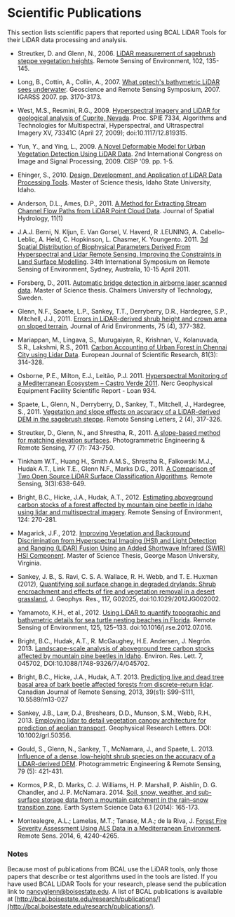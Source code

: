 # Scientific Publications #

This section lists scientific papers that reported using BCAL LiDAR Tools for their LiDAR data processing and analysis.

  * Streutker, D. and Glenn, N., 2006. [LiDAR measurement of sagebrush steppe vegetation heights](http://bcal.boisestate.edu/manuscripts/Streutker_2006_RSE.pdf). Remote Sensing of Environment, 102, 135-145.

  * Long, B., Cottin, A., Collin, A., 2007. [What optech's bathymetric LiDAR sees underwater](http://ieeexplore.ieee.org/stamp/stamp.jsp?arnumber=04423518). Geoscience and Remote Sensing Symposium, 2007. IGARSS 2007. pp. 3170-3173.

  * West, M.S., Resmini, R.G., 2009. [Hyperspectral imagery and LiDAR for geological analysis of Cuprite, Nevada](http://proceedings.spiedigitallibrary.org/proceeding.aspx?articleid=778681). Proc. SPIE 7334, Algorithms and Technologies for Multispectral, Hyperspectral, and Ultraspectral Imagery XV, 73341C (April 27, 2009); doi:10.1117/12.819315.

  * Yun, Y., and Ying, L., 2009. [A Novel Deformable Model for Urban Vegetation Detection Using LiDAR Data](http://ieeexplore.ieee.org/ielx5/5300806/5300807/05304531.pdf). 2nd International Congress on Image and Signal Processing, 2009. CISP '09. pp. 1-5.

  * Ehinger, S., 2010. [Design, Development, and Application of LiDAR Data Processing Tools](http://bcal.boisestate.edu/docs/Ehinger_thesis_0629_Final.pdf). Master of Science thesis, Idaho State University, Idaho.

  * Anderson, D.L., Ames, D.P., 2011. [A Method for Extracting Stream Channel Flow Paths from LiDAR Point Cloud Data](http://www.hydromap.com/josh/index.php/JOSH/article/download/97/96). Journal of Spatial Hydrology, 11(1)

  * J.A.J. Berni, N. Kljun, E. Van Gorsel, V. Haverd, R .LEUNING, A. Cabello-Leblic, A. Held, C. Hopkinson, L. Chasmer, K. Youngento. 2011. [3d Spatial Distribution of Biophysical Parameters Derived From Hyperspectral and Lidar Remote Sensing. Improving the Constraints in Land Surface Modelling](http://www.isprs.org/proceedings/2011/isrse-34/211104015final00382.pdf). 34th International Symposium on Remote Sensing of Environment, Sydney, Australia, 10-15 April 2011.

  * Forsberg, D., 2011. [Automatic bridge detection in airborne laser scanned data](http://publications.lib.chalmers.se/records/fulltext/148046.pdf). Master of Science thesis. Chalmers University of Technology, Sweden.

  * Glenn, N.F., Spaete, L.P., Sankey, T.T., Derryberry, D.R., Hardegree, S.P., Mitchell, J.J., 2011. [Errors in LiDAR-derived shrub height and crown area on sloped terrain](http://bcal.boisestate.edu/docs/Glennetal2010JAE.pdf), Journal of Arid Environments, 75 (4), 377-382.

  * Mariappan, M., Lingava, S., Murugaiyan, R., Krishnan, V., Kolanuvada, S.R., Lakshmi, R.S., 2011. [Carbon Accounting of Urban Forest in Chennai City using Lidar Data](http://www.europeanjournalofscientificresearch.com/ISSUES/EJSR_81_3_02.pdf). European Journal of Scientific Research, 81(3): 314-328.

  * Osborne, P.E., Milton, E.J., Leitão, P.J. 2011. [Hyperspectral Monitoring of a Mediterranean Ecosystem –  Castro Verde 2011](http://gef.nerc.ac.uk/documents/reports/954.pdf). Nerc Geophysical Equipment Facility Scientific Report - Loan 934.

  * Spaete, L., Glenn, N., Derryberry, D., Sankey, T., Mitchell, J., Hardegree, S., 2011. [Vegetation and slope effects on accuracy of a LiDAR-derived DEM in the sagebrush steppe](http://bcal.boisestate.edu/docs/Spaete%20et%20al%202010.pdf). Remote Sensing Letters, 2 (4), 317-326.

  * Streutker, D., Glenn, N., and Shrestha, R., 2011. [A slope-based method for matching elevation surfaces](http://bcal.boisestate.edu/docs/Streutker_pers_july11.pdf). Photogrammetric Engineering & Remote Sensing, 77 (7): 743-750.

  * Tinkham W.T.,	Huang H.,	Smith A.M.S.,	Shrestha R.,	Falkowski M.J.,	Hudak A.T.,	Link T.E.,	Glenn N.F.,	Marks D.G., 2011. [A Comparison of Two Open Source LiDAR Surface Classification Algorithms](http://www.mdpi.com/2072-4292/3/3/638/). Remote Sensing, 3(3):638-649.

  * Bright, B.C., Hicke, J.A., Hudak, A.T., 2012. [Estimating aboveground carbon stocks of a forest affected by mountain pine beetle in Idaho using lidar and multispectral imagery](http://dx.doi.org/10.1016/j.rse.2012.05.016). Remote Sensing of Environment, 124: 270-281.

  * Magarick, J.F., 2012. [Improving Vegetation and Background Discrimination from Hyperspectral Imaging (HSI) and Light Detection and Ranging (LiDAR) Fusion Using an Added Shortwave Infrared (SWIR) HSI Component](http://hdl.handle.net/1920/8015). Master of Science Thesis, George Mason University, Virginia.

  * Sankey, J. B., S. Ravi, C. S. A. Wallace, R. H. Webb, and T. E. Huxman (2012), [Quantifying soil surface change in degraded drylands: Shrub encroachment and effects of fire and vegetation removal in a desert grassland](http://onlinelibrary.wiley.com/doi/10.1029/2012JG002002/abstract), J. Geophys. Res., 117, G02025, doi:10.1029/2012JG002002.

  * Yamamoto, K.H., et al., 2012. [Using LiDAR to quantify topographic and bathymetric details for sea turtle nesting beaches in Florida](http://www.sciencedirect.com/science/article/pii/S0034425712002908). Remote Sensing of Environment, 125, 125–133. doi:10.1016/j.rse.2012.07.016.

  * Bright, B.C., Hudak, A.T., R. McGaughey,  H.E. Andersen, J. Negrón.  2013. [Landscape-scale analysis of aboveground tree carbon stocks affected by mountain pine beetles in Idaho](http://www.fs.fed.us/rm/pubs_other/rmrs_2012_bright_b002.pdf). Environ. Res. Lett. 7, 045702, DOI:10.1088/1748-9326/7/4/045702.

  * Bright, B.C., Hicke, J.A., Hudak, A.T. 2013. [Predicting live and dead tree basal area of bark beetle affected forests from discrete-return lidar](http://pubs.casi.ca/doi/abs/10.5589/m13-027). Canadian Journal of Remote Sensing, 2013, 39(s1): S99-S111, 10.5589/m13-027

  * Sankey, J.B., Law, D.J., Breshears, D.D., Munson, S.M., Webb, R.H., 2013. [Employing lidar to detail vegetation canopy architecture for prediction of aeolian transport](http://onlinelibrary.wiley.com/doi/10.1002/grl.50356/abstract). Geophysical Research Letters. DOI: 10.1002/grl.50356.

  * Gould, S., Glenn, N., Sankey, T., McNamara, J., and Spaete, L. 2013. [Influence of a dense, low-height shrub species on the accuracy of a LiDAR-derived DEM](http://bcal.boisestate.edu/docs/Gouldetal2013.pdf). Photogrammetric Engineering & Remote Sensing, 79 (5): 421-431.

  * Kormos, P.R., D. Marks, C. J. Williams, H. P. Marshall, P. Aishlin, D. G. Chandler, and J. P. McNamara. 2014. [Soil, snow, weather, and sub-surface storage data from a mountain catchment in the rain–snow transition zone](http://www.earth-syst-sci-data.net/6/165/2014/essd-6-165-2014.pdf). Earth System Science Data 6.1 (2014): 165-173.

  * Montealegre, A.L.; Lamelas, M.T.; Tanase, M.A.; de la Riva, J.	[Forest Fire Severity Assessment Using ALS Data in a Mediterranean Environment](http://www.mdpi.com/2072-4292/6/5/4240). Remote Sens. 2014, 6, 4240-4265.

### Notes ###
Because most of publications from BCAL use the LiDAR tools, only those papers that describe or test algorithms used in the tools are listed. If you have used BCAL LiDAR Tools for your research, please send the publication link to nancyglenn@boisestate.edu. A list of BCAL publications is available at [http://bcal.boisestate.edu/research/publications/](http://bcal.boisestate.edu/research/publications/).